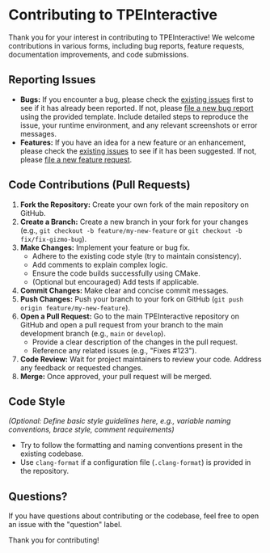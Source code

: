 # Contributing to TPEInteractive

Thank you for your interest in contributing to TPEInteractive! We welcome contributions in various forms, including bug reports, feature requests, documentation improvements, and code submissions.

## Reporting Issues

*   **Bugs:** If you encounter a bug, please check the [existing issues](https://your-repo-url/TPEInteractive/issues) first to see if it has already been reported. If not, please [file a new bug report](https://your-repo-url/TPEInteractive/issues/new?template=bug_report.md) using the provided template. Include detailed steps to reproduce the issue, your runtime environment, and any relevant screenshots or error messages.
*   **Features:** If you have an idea for a new feature or an enhancement, please check the [existing issues](https://your-repo-url/TPEInteractive/issues) to see if it has been suggested. If not, please [file a new feature request](https://your-repo-url/TPEInteractive/issues/new?template=feature_request.md).

## Code Contributions (Pull Requests)

1.  **Fork the Repository:** Create your own fork of the main repository on GitHub.
2.  **Create a Branch:** Create a new branch in your fork for your changes (e.g., `git checkout -b feature/my-new-feature` or `git checkout -b fix/fix-gizmo-bug`).
3.  **Make Changes:** Implement your feature or bug fix.
    *   Adhere to the existing code style (try to maintain consistency).
    *   Add comments to explain complex logic.
    *   Ensure the code builds successfully using CMake.
    *   (Optional but encouraged) Add tests if applicable.
4.  **Commit Changes:** Make clear and concise commit messages.
5.  **Push Changes:** Push your branch to your fork on GitHub (`git push origin feature/my-new-feature`).
6.  **Open a Pull Request:** Go to the main TPEInteractive repository on GitHub and open a pull request from your branch to the main development branch (e.g., `main` or `develop`).
    *   Provide a clear description of the changes in the pull request.
    *   Reference any related issues (e.g., "Fixes #123").
7.  **Code Review:** Wait for project maintainers to review your code. Address any feedback or requested changes.
8.  **Merge:** Once approved, your pull request will be merged.

## Code Style

*(Optional: Define basic style guidelines here, e.g., variable naming conventions, brace style, comment requirements)*

*   Try to follow the formatting and naming conventions present in the existing codebase.
*   Use `clang-format` if a configuration file (`.clang-format`) is provided in the repository.

## Questions?

If you have questions about contributing or the codebase, feel free to open an issue with the "question" label.

Thank you for contributing!